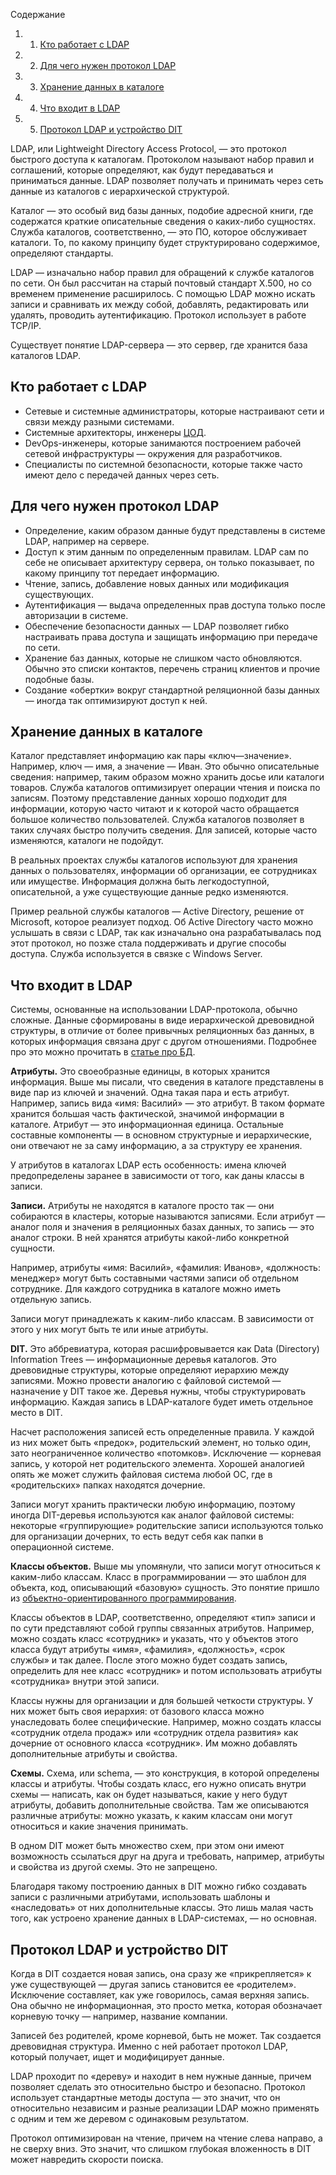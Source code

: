 Содержание

1. 1. [Кто работает с LDAP](https://blog.skillfactory.ru/glossary/ldap/#кто-работает-с-ldap)
2. 2. [Для чего нужен протокол LDAP](https://blog.skillfactory.ru/glossary/ldap/#для-чего-нужен-протокол-ldap)
3. 3. [Хранение данных в каталоге](https://blog.skillfactory.ru/glossary/ldap/#хранение-данных-в-каталоге)
4. 4. [Что входит в LDAP](https://blog.skillfactory.ru/glossary/ldap/#что-входит-в-ldap)
5. 5. [Протокол LDAP и устройство DIT](https://blog.skillfactory.ru/glossary/ldap/#протокол-ldap-и-устройство-dit)

LDAP, или Lightweight Directory Access Protocol, — это протокол быстрого доступа к каталогам. Протоколом называют набор правил и соглашений, которые определяют, как будут передаваться и приниматься данные. LDAP позволяет получать и принимать через сеть данные из каталогов с иерархической структурой.

Каталог — это особый вид базы данных, подобие адресной книги, где содержатся краткие описательные сведения о каких-либо сущностях. Служба каталогов, соответственно, — это ПО, которое обслуживает каталоги. То, по какому принципу будет структурировано содержимое, определяют стандарты.

LDAP — изначально набор правил для обращений к службе каталогов по сети. Он был рассчитан на старый почтовый стандарт X.500, но со временем применение расширилось. С помощью LDAP можно искать записи и сравнивать их между собой, добавлять, редактировать или удалять, проводить аутентификацию. Протокол использует в работе TCP/IP.

Существует понятие LDAP-сервера — это сервер, где хранится база каталогов LDAP.

## **Кто работает с LDAP**

- Сетевые и системные администраторы, которые настраивают сети и связи между разными системами.
- Системные архитекторы, инженеры [ЦОД](https://blog.skillfactory.ru/glossary/czod/).
- DevOps-инженеры, которые занимаются построением рабочей сетевой инфраструктуры — окружения для разработчиков.
- Специалисты по системной безопасности, которые также часто имеют дело с передачей данных через сеть.
## **Для чего нужен протокол LDAP**

- Определение, каким образом данные будут представлены в системе LDAP, например на сервере.
- Доступ к этим данным по определенным правилам. LDAP сам по себе не описывает архитектуру сервера, он только показывает, по какому принципу тот передает информацию.
- Чтение, запись, добавление новых данных или модификация существующих.
- Аутентификация — выдача определенных прав доступа только после авторизации в системе.
- Обеспечение безопасности данных — LDAP позволяет гибко настраивать права доступа и защищать информацию при передаче по сети.
- Хранение баз данных, которые не слишком часто обновляются. Обычно это списки контактов, перечень страниц клиентов и прочие подобные базы.
- Создание «обертки» вокруг стандартной реляционной базы данных — иногда так оптимизируют доступ к ней.

## **Хранение данных в каталоге**

Каталог представляет информацию как пары «ключ—значение». Например, ключ — имя, а значение — Иван. Это обычно описательные сведения: например, таким образом можно хранить досье или каталоги товаров. Служба каталогов оптимизирует операции чтения и поиска по записям. Поэтому представление данных хорошо подходит для информации, которую часто читают и к которой часто обращается большое количество пользователей. Служба каталогов позволяет в таких случаях быстро получить сведения. Для записей, которые часто изменяются, каталоги не подойдут.

В реальных проектах службы каталогов используют для хранения данных о пользователях, информации об организации, ее сотрудниках или имуществе. Информация должна быть легкодоступной, описательной, а уже существующие данные редко изменяются.

Пример реальной службы каталогов — Active Directory, решение от Microsoft, которое реализует подход. Об Active Directory часто можно услышать в связи с LDAP, так как изначально она разрабатывалась под этот протокол, но позже стала поддерживать и другие способы доступа. Служба используется в связке с Windows Server.

## **Что входит в LDAP**

Системы, основанные на использовании LDAP-протокола, обычно сложные. Данные сформированы в виде иерархической древовидной структуры, в отличие от более привычных реляционных баз данных, в которых информация связана друг с другом отношениями. Подробнее про это можно прочитать в [статье про БД](https://blog.skillfactory.ru/glossary/baza-dannyh/).

**Атрибуты.** Это своеобразные единицы, в которых хранится информация. Выше мы писали, что сведения в каталоге представлены в виде пар из ключей и значений. Одна такая пара и есть атрибут. Например, запись вида «имя: Василий» — это атрибут. В таком формате хранится большая часть фактической, значимой информации в каталоге. Атрибут — это информационная единица. Остальные составные компоненты — в основном структурные и иерархические, они отвечают не за саму информацию, а за структуру ее хранения.

У атрибутов в каталогах LDAP есть особенность: имена ключей предопределены заранее в зависимости от того, как даны классы в записи.

**Записи.** Атрибуты не находятся в каталоге просто так — они собираются в кластеры, которые называются записями. Если атрибут — аналог поля и значения в реляционных базах данных, то запись — это аналог строки. В ней хранятся атрибуты какой-либо конкретной сущности.

Например, атрибуты «имя: Василий», «фамилия: Иванов», «должность: менеджер» могут быть составными частями записи об отдельном сотруднике. Для каждого сотрудника в каталоге можно иметь отдельную запись.

Записи могут принадлежать к каким-либо классам. В зависимости от этого у них могут быть те или иные атрибуты.

**DIT.** Это аббревиатура, которая расшифровывается как Data (Directory) Information Trees — информационные деревья каталогов. Это древовидные структуры, которые определяют иерархию между записями. Можно провести аналогию с файловой системой — назначение у DIT такое же. Деревья нужны, чтобы структурировать информацию. Каждая запись в LDAP-каталоге будет иметь отдельное место в DIT.

Насчет расположения записей есть определенные правила. У каждой из них может быть «предок», родительский элемент, но только один, зато неограниченное количество «потомков». Исключение — корневая запись, у которой нет родительского элемента. Хорошей аналогией опять же может служить файловая система любой ОС, где в «родительских» папках находятся дочерние.

Записи могут хранить практически любую информацию, поэтому иногда DIT-деревья используются как аналог файловой системы: некоторые «группирующие» родительские записи используются только для организации дочерних, то есть ведут себя как папки в операционной системе.

**Классы объектов.** Выше мы упомянули, что записи могут относиться к каким-либо классам. Класс в программировании — это шаблон для объекта, код, описывающий «базовую» сущность. Это понятие пришло из [объектно-ориентированного программирования](https://blog.skillfactory.ru/glossary/oop-obektno-orientirovannoe-programmirovanie/).

Классы объектов в LDAP, соответственно, определяют «тип» записи и по сути представляют собой группы связанных атрибутов. Например, можно создать класс «сотрудник» и указать, что у объектов этого класса будут атрибуты «имя», «фамилия», «должность», «срок службы» и так далее. После этого можно будет создать запись, определить для нее класс «сотрудник» и потом использовать атрибуты «сотрудника» внутри этой записи.

Классы нужны для организации и для большей четкости структуры. У них может быть своя иерархия: от базового класса можно унаследовать более специфические. Например, можно создать классы «сотрудник отдела продаж» или «сотрудник отдела развития» как дочерние от основного класса «сотрудник». Им можно добавлять дополнительные атрибуты и свойства.

**Схемы.** Схема, или schema, — это конструкция, в которой определены классы и атрибуты. Чтобы создать класс, его нужно описать внутри схемы — написать, как он будет называться, какие у него будут атрибуты, добавить дополнительные свойства. Там же описываются различные атрибуты: можно указать, к каким классам они могут относиться и какие значения принимать.

В одном DIT может быть множество схем, при этом они имеют возможность ссылаться друг на друга и требовать, например, атрибуты и свойства из другой схемы. Это не запрещено.

Благодаря такому построению данных в DIT можно гибко создавать записи с различными атрибутами, использовать шаблоны и «наследовать» от них дополнительные классы. Это лишь малая часть того, как устроено хранение данных в LDAP-системах, — но основная.

## **Протокол LDAP и устройство DIT**

Когда в DIT создается новая запись, она сразу же «прикрепляется» к уже существующей — другая запись становится ее «родителем». Исключение составляет, как уже говорилось, самая верхняя запись. Она обычно не информационная, это просто метка, которая обозначает корневую точку — например, название компании.

Записей без родителей, кроме корневой, быть не может. Так создается древовидная структура. Именно с ней работает протокол LDAP, который получает, ищет и модифицирует данные.

LDAP проходит по «дереву» и находит в нем нужные данные, причем позволяет сделать это относительно быстро и безопасно. Протокол использует стандартные методы доступа — это значит, что он относительно независим и разные реализации LDAP можно применять с одним и тем же деревом с одинаковым результатом.

Протокол оптимизирован на чтение, причем на чтение слева направо, а не сверху вниз. Это значит, что слишком глубокая вложенность в DIT может навредить скорости поиска.